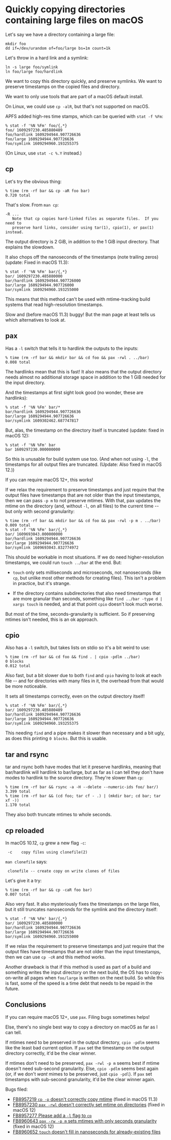 # Quickly copying directories containing large files on macOS

Let's say we have a directory containing a large file:

    mkdir foo
    dd if=/dev/urandom of=foo/large bs=1m count=1k

Let's throw in a hard link and a symlink:

    ln -s large foo/symlink
    ln foo/large foo/hardlink

We want to copy this directory quickly, and preserve symlinks.
We want to preserve timestamps on the copied files and directory.

We want to only use tools that are part of a macOS default install.

On Linux, we could use `cp -alR`, but that's not supported on macOS.

APFS added high-res time stamps, which can be queried with `stat -f %Fm`:

    % stat -f '%N %Fm' foo/{,*}
    foo/ 1609297230.485880489
    foo/hardlink 1609294944.907726636
    foo/large 1609294944.907726636
    foo/symlink 1609294960.193255375
    
(On Linux, use `stat -c %.Y` instead.)

## cp

Let's try the obvious thing:

    % time (rm -rf bar && cp -aR foo bar)
    0.720 total

That's slow. From `man cp`:

    -R ...
       Note that cp copies hard-linked files as separate files.  If you need to
       preserve hard links, consider using tar(1), cpio(1), or pax(1) instead.

The output directory is 2 GiB, in addition to the 1 GiB input directory.
That explains the slowdown.

It also chops off the nanoseconds of the timestamps (note trailing zeros)
(update: Fixed in macOS 11.3):

    % stat -f '%N %Fm' bar/{,*}
    bar/ 1609297230.485880000
    bar/hardlink 1609294944.907726000
    bar/large 1609294944.907726000
    bar/symlink 1609294960.193255000

This means that this method can't be used with mtime-tracking build systems
that read high-resolution timestamps.

Slow and (before macOS 11.3) buggy! But the man page at least tells us which
alternatives to look at.

## pax

Has a `-l` switch that tells it to hardlink the outputs to the inputs:

    % time (rm -rf bar && mkdir bar && cd foo && pax -rwl . ../bar)
    0.008 total

The hardlinks mean that this is fast! It also means that the output directory
needs almost no additional storage space in addition to the 1 GiB needed for
the input directory.

And the timestamps at first sight look good (no wonder, these are hardlinks):

    % stat -f '%N %Fm' bar/*
    bar/hardlink 1609294944.907726636
    bar/large 1609294944.907726636
    bar/symlink 1609302462.687747817

But, alas, the timestamp on the directory itself is truncated
(update: fixed in macOS 12):

    % stat -f '%N %Fm' bar
    bar 1609297230.000000000

So this is unusable for build system use too.
(And when not using `-l`, the timestamps for all output files are truncated.
(Update: Also fixed in macOS 12.))

If you can require macOS 12+, this works!

If we relax the requirement to preserve timestamps and just require that the
output files have timestamps that are not older than the input timestamps, then
we can pass `-p m` to not preserve mtimes. With that, pax updates the mtime
on the directory (and, without `-l`, on all files) to the current time --
but only with second granularity:

    % time (rm -rf bar && mkdir bar && cd foo && pax -rwl -p m . ../bar)
    0.009 total
    % stat -f '%N %Fm' bar/{,*}
    bar/ 1609693043.000000000
    bar/hardlink 1609294944.907726636
    bar/large 1609294944.907726636
    bar/symlink 1609693043.832774972

This should be workable in most situations. If we do need higher-resolution
timestamps, we could run `touch ../bar` at the end. But:

* `touch` only sets milliseconds and microseconds, not nanoseconds (like `cp`,
  but unlike most other methods for creating files). This isn't a problem in
  practice, but it's strange.

* If the directory contains subdirectories that also need timestamps that are
  more granular than seconds, something like `find ../bar -type d | xargs touch`
  is needed, and at that point `cpio` doesn't look much worse.

But most of the time, seconds-granularity is sufficient. So if preserving
mtimes isn't needed, this is an ok approach.

## cpio

Also has a `-l` switch, but takes lists on stdio so it's a bit weird to use:

    % time (rm -rf bar && cd foo && find . | cpio -pdlm ../bar)
    0 blocks
    0.012 total

Also fast, but a bit slower due to both `find` and `cpio` having to look at
each file -- and for directories with many files in it, the overhead from that
would be more noticeable.

It sets all timestamps correctly, even on the output directory itself!

    % stat -f '%N %Fm' bar/{,*}
    bar/ 1609297230.485880489
    bar/hardlink 1609294944.907726636
    bar/large 1609294944.907726636
    bar/symlink 1609294960.193255375

This needing `find` and a pipe makes it slower than necessary and a bit ugly,
as does this printing `0 blocks`. But this is usable.

## tar and rsync

tar and rsync both have modes that let it preserve hardlinks, meaning that
bar/hardlink will hardlink to bar/large, but as far as I can tell they don't
have modes to hardlink to the source directory. They're slower than `cp`:

    % time (rm -rf bar && rsync -a -H --delete --numeric-ids foo/ bar/)
    3.399 total
    % time (rm -rf bar && (cd foo; tar cf - .) | (mkdir bar; cd bar; tar xf -))
    1.170 total

They also both truncate mtimes to whole seconds.

## cp reloaded

In macOS 10.12, `cp` grew a new flag `-c`:

     -c    copy files using clonefile(2)

`man clonefile` says:

     clonefile -- create copy on write clones of files

Let's give it a try:

    % time (rm -rf bar && cp -caR foo bar)
    0.007 total

Also very fast. It also mysteriously fixes the timestamps on the large
files, but it still truncates nanoseconds for the symlink and the directory
itself:

    % stat -f '%N %Fm' bar/{,*}
    bar/ 1609297230.485880000
    bar/hardlink 1609294944.907726636
    bar/large 1609294944.907726636
    bar/symlink 1609294960.193255000

If we relax the requirement to preserve timestamps and just require that the
output files have timestamps that are not older than the input timestamps, then
we can use `cp -cR` and this method works.

Another drawback is that if this method is used as part of a build and something
writes the input directory on the next build, the OS has to copy-on-write
all pages when `foo/large` is written on the next build. So while this is fast,
some of the speed is a time debt that needs to be repaid in the future.

## Conclusions

If you can require macOS 12+, use `pax`. Filing bugs sometimes helps!

Else, there's no single best way to copy a directory on macOS as far as I can
tell.

If mtimes need to be preserved in the output directory, `cpio -pdlm` seems like
the least bad current option.  If `pax` set the timestamp on the output
directory correctly, it'd be the clear winner.

If mtimes don't need to be preserved, `pax -rwl -p m` seems best if mtime
doesn't need sub-second granularity. Else, `cpio -pdlm` seems best again
(or, if we don't _want_ mimes to be preserved, just `cpio -pdl`). If `pax` set
timestamps with sub-second granularity, it'd be the clear winner again.

Bugs filed:

* [FB8957219 `cp -p` doesn't correctly copy mtime](https://openradar.appspot.com/radar?id=4946596567449600) (fixed in macOS 11.3)
* [FB8957230 `pax -rwl` doesn't correctly set mtime on directories](https://openradar.appspot.com/radar?id=5032029741645824) (fixed in macOS 12)
* [FB8957277 Please add a `-l` flag to `cp`](https://openradar.appspot.com/radar?id=5017815211835392)
* [FB8960643 `pax -rw -p m` sets mtimes with only seconds granularity](https://openradar.appspot.com/radar?id=5046181155569664) (fixed in macOS 12)
* [FB8960652 `touch` doesn't fill in nanoseconds for already-existing files](https://openradar.appspot.com/radar?id=4954148596350976)
